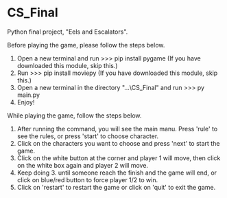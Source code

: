 # CS_Final
Python final project, "Eels and Escalators".

Before playing the game, please follow the steps below.

1. Open a new terminal and run >>> pip install pygame (If you have downloaded this module, skip this.)
2. Run >>> pip install moviepy (If you have downloaded this module, skip this.)
3. Open a new terminal in the directory "...\CS_Final" and run >>> py main.py
4. Enjoy!

While playing the game, follow the steps below.

1. After running the command, you will see the main manu. Press 'rule' to see the rules, or press 'start' to choose character.
2. Click on the characters you want to choose and press 'next' to start the game.
3. Click on the white button at the corner and player 1 will move, then click on the white box again and player 2 will move.
4. Keep doing 3. until someone reach the finish and the game will end, or click on blue/red button to force player 1/2 to win.
5. Click on 'restart' to restart the game or click on 'quit' to exit the game.
